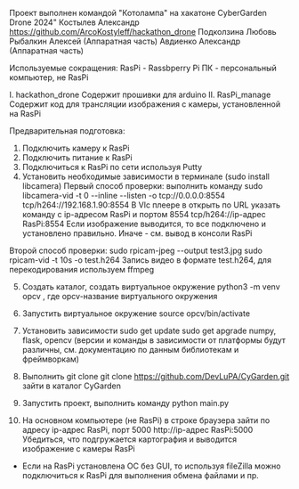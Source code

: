 Проект выполнен командой "Котолампа" на хакатоне CyberGarden Drone 2024"
Костылев Александр https://github.com/ArcoKostyleff/hackathon_drone
Подколзина Любовь 
Рыбалкин Алексей (Аппаратная часть)
Авдиенко Александр (Аппаратная часть)


Используемые сокращения:
RasPi - Rassbperry Pi
ПК - персональный компьютер, не RasPi

I. hackathon_drone
Содержит прошивки для arduino
II. RasPi_manage 
Содержит код для трансляции изображения с камеры, установленной на RasPi


Предварительная подготовка:
1. Подключить камеру к RasPi
2. Подключить питание к RasPi
3. Подключиться к RasPi по сети используя Putty 
4. Установить необходимые зависимости в терминале (sudo install libcamera)
Первый способ проверки:
выполнить команду 
sudo libcamera-vid -t 0 --inline --listen -o tcp://0.0.0.0:8554 tcp/h264://192.168.1.90:8554
В Vlc плеере в открыть по URL указать команду с ip-адресом RasPi и портом 8554
tcp/h264://ip-адрес RasPi:8554
Если изображение выводится, то все подключено и установлено правильно.
Иначе - см. вывод в консоли RasPi

Второй способ проверки:
sudo rpicam-jpeg --output test3.jpg
sudo rpicam-vid -t 10s -o test.h264
Запись видео в формате  test.h264, для перекодирования используем ffmpeg

5. Создать каталог, создать виртуальное окружение
python3 -m venv opcv , где opcv-название виртуального окружения
6. Запустить виртуальное окружение 
source opcv/bin/activate

7. Установить зависимости 
sudo get update
sudo get apgrade
numpy, flask, opencv (версии и команды в зависимости от платформы будут различны, см. документацию по данным библиотекам и фреймворкам)

8. Выполнить git clone
git clone https://github.com/DevLuPA/CyGarden.git
зайти в каталог CyGarden
9. Запустить проект, выполнить команду 
python main.py

10. На основном компьютере (не RasPi) в строке браузера зайти по адресу ip-адрес RasPi, порт 5000
http://ip-адрес RasPi:5000
Убедиться, что подгружается картография и выводится изображение с камеры RasPi


* Если на RasPi установлена ОС без GUI, то используя fileZilla можно подключиться к RasPi для выполнения обмена файлами и пр.


